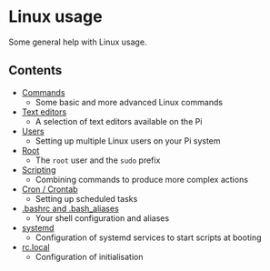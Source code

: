 # Linux usage

Some general help with Linux usage.

## Contents

- [Commands](commands.md)
    - Some basic and more advanced Linux commands
- [Text editors](text-editors.md)
    - A selection of text editors available on the Pi
- [Users](users.md)
    - Setting up multiple Linux users on your Pi system
- [Root](root.md)
    - The `root` user and the `sudo` prefix
- [Scripting](scripting.md)
    - Combining commands to produce more complex actions
- [Cron / Crontab](cron.md)
    - Setting up scheduled tasks
- [.bashrc and .bash_aliases](bashrc.md)
    - Your shell configuration and aliases
- [systemd](systemd.md)
    - Configuration of systemd services to start scripts at booting
- [rc.local](rc-local.md)
    - Configuration of initialisation
